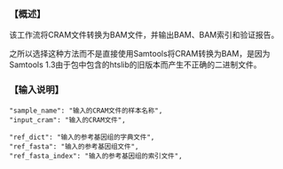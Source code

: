 ### 【概述】
该工作流将CRAM文件转换为BAM文件，并输出BAM、BAM索引和验证报告。

之所以选择这种方法而不是直接使用Samtools将CRAM转换为BAM，是因为Samtools 1.3由于包中包含的htslib的旧版本而产生不正确的二进制文件。
### 【输入说明】
    "sample_name": "输入的CRAM文件的样本名称",
    "input_cram": "输入的CRAM文件",
    
    "ref_dict": "输入的参考基因组的字典文件",
    "ref_fasta": "输入的参考基因组文件",
    "ref_fasta_index": "输入的参考基因组的索引文件",